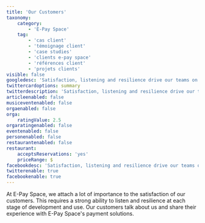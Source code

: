 ```yaml
---
title: 'Our Customers'
taxonomy:
    category:
        - 'E-Pay Space'
    tag:
        - 'cas client'
        - 'témoignage client'
        - 'case studies'
        - 'clients e-pay space'
        - 'références client'
        - 'projets clients'
visible: false
googledesc: 'Satisfaction, listening and resilience drive our teams on a daily basis to meet your needs, accompany you and advise you.'
twittercardoptions: summary
twitterdescription: 'Satisfaction, listening and resilience drive our teams on a daily basis to meet your needs, accompany you and advise you.'
articleenabled: false
musiceventenabled: false
orgaenabled: false
orga:
    ratingValue: 2.5
orgaratingenabled: false
eventenabled: false
personenabled: false
restaurantenabled: false
restaurant:
    acceptsReservations: 'yes'
    priceRange: $
facebookdesc: 'Satisfaction, listening and resilience drive our teams on a daily basis to meet your needs, accompany you and advise you.'
twitterenable: true
facebookenable: true
---
```


At E-Pay Space, we attach a lot of importance to the satisfaction of our customers. This requires a strong ability to listen and resilience at each stage of development and use. Our customers talk about us and share their experience with E-Pay Space's payment solutions.
